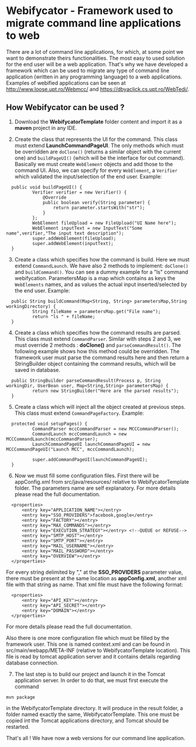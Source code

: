 #  Webifycator - Framework used to migrate command line applications to web


There are a lot of command line applications, for which, at some point we want to demonstrate theirs functionalities. The most easy 
to used solution for the end user will be a web application. That's why we have developed a framework which can be used to migrate
any type of command line application (written in any programming language) to a web applications. Examples of webified applications can be seen at http://www.loose.upt.ro/Webmcc/ and https://dbyaclick.cs.upt.ro/WebTedi/.

## How Webifycator can be used ?

1. Download the **WebifycatorTemplate** folder content and import it as a **maven** project in any IDE.

2. Create the class that represents the UI for the command. This class must extend **LaunchCommandPageUI**. The only methods which 
must be overridden are ```doClone()``` (returns a similar object with the current one) and ```buildPageUI()``` (which will be the interface
for out command). Basically we must create ```WebElement``` objects and add those to the command UI. Also, we can specify for 
every ```WebElement```, a ```Verifier``` which validated the input/selection of the end user. Example:
  ```
    public void buildPageUI() {
            Verifier verifier = new Verifier() {
                @Override
                public boolean verify(String parameter) {
                    return parameter.startsWith("str");
                }
            };
            WebElement fileUpload = new FileUpload("UI Name here");
            WebElement inputText = new InputText("Some name",verifier,"The input text description");
            super.addWebElement(fileUpload);
            super.addWebElement(inputText);
    }
  ```
3. Create a class which specifies how the command is build. Here we must extend ```CommandLaunch```. We have also 2 methods to implement: ```doClone()``` and ```buildCommand()```. You can see a dummy example for a "ls" command webifycation. ParametersMap is a map which contains as keys the ```WebElements``` names, and as values the actual input inserted/selected by the end user. Example:
  
  ```
    public String buildCommand(Map<String, String> parametersMap,String workingDirectory) {
            String fileName = parametersMap.get("File name");
            return "ls " + fileName;
    }
  ```
4. Create a class which specifies how the command results are parsed. This class must extend ```CommandParser```. Similar with steps 2 and 3,
we must override 2 methods : **doClone()** and ```parseCommandResult()```. The following example shows how this method could be overridden.
The framework user must parse the command results here and then return a StringBuilder object containing the command results, which will be
saved in database.

  ```
  	public StringBuilder parseCommandResult(Process p, String workingDir, UserBean user, Map<String,String> parametersMap) {
            return new StringBuilder("Here are the parsed results");
    }
  ```

5. Create a class which will inject all the object created at previous steps. This class must extend ```CommandPageFactory```. Example:

  ```
    protected void setupPages() {
            CommandParser mccCommandParser = new MCCCommandParser();
            CommandLaunch mccCommandLaunch = new MCCCommandLaunch(mccCommandParser);
            LaunchCommandPageUI launchCommandPageUI = new MCCCommandPageUI("Launch MCC", mccCommandLaunch);

            super.addCommandPageUI(launchCommandPageUI);
    }
  ```

6. Now we must fill some configuration files. First there will be appConfig.xml from src/java/resources/ relative to WebifycatorTemplate folder.
The parameters name are self explanatory. For more details please read the full documentation.

  ```
    <properties>
        <entry key="APPLICATION_NAME"></entry>
        <entry key="SSO_PROVIDERS">facebook,google</entry>
        <entry key="FACTORY"></entry>
        <entry key="MAX_COMMANDS"></entry>
        <entry key="EXECUTION_STRATEGY"></entry> <!--QUEUE or REFUSE-->
        <entry key="SMTP_HOST"></entry>
        <entry key="SMTP_PORT"></entry>
        <entry key="MAIL_USERNAME"></entry>
        <entry key="MAIL_PASSWORD"></entry>
        <entry key="OVERVIEW"></entry>
    </properties>
  ```
For every string delimited by "," at the **SSO_PROVIDERS** parameter value, there must be present at the same location as **appConfig.xml**, another
xml file with that string as name. That xml file must have the following format:

  ```
    <properties>
        <entry key="API_KEY"></entry>
        <entry key="API_SECRET"></entry>
        <entry key="DOMAIN"></entry>
    </properties>
  ```
  For more details please read the full documentation.

Also there is one more configuration file which must be filled by the framework user. This one is named context.xml  and
can be found in src/main/webapp/META-INF (relative to WebifycatorTemplate location). This file is read by tomcat application
server and it contains details regarding database connection.

7. The last step is to build our project and launch it in the Tomcat application server. In order to do that, we must first execute the command

  ```
  mvn package
  ```

in the WebifycatorTemplate directory. It will produce in the result folder, a folder named exactly the same, WebifycatorTemplate. This one must be copied
int the Tomcat applications directory, and Tomcat should be restarted.


That's all ! We have now a web versions for our command line application.
